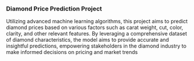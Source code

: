 ### Diamond Price Prediction Project

Utilizing advanced machine learning algorithms, this project aims to predict diamond prices based on various factors such as carat weight, cut, color, clarity, and other relevant features. By leveraging a comprehensive dataset of diamond characteristics, the model aims to provide accurate and insightful predictions, empowering stakeholders in the diamond industry to make informed decisions on pricing and market trends